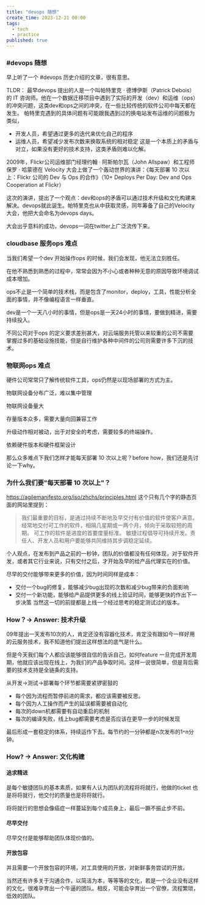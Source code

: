 ```yaml
---
title: "devops 随想"
create_time: 2023-12-21 00:00
tags:
  - tech
  - practice
published: true
---
```



### #devops 随想

早上听了一个 #devops 历史介绍的文章，很有意思。

TLDR：
最早devops 提出的人是一个叫帕特里克 · 德博伊斯（Patrick Debois）的 IT 咨询师。他在一个数据迁移项目中遇到了实际的开发（dev）和运维（ops）的冲突问题，这类dev和ops之间的冲突，在一些比较传统的软件公司中每天都在发生。
帕特里克遇到的具体问题有可能跟我遇到过的换电站发布运维的问题极为类似，
- 开发人员，希望通过更多的迭代来优化自己的程序
- 运维人员，希望减少发布次数来换取系统的相对稳定
  这是一个本质上的矛盾与对立，如果没有更好的技术支持，这类矛盾则难以化解。

2009年，Flickr公司运维部门经理约翰 · 阿斯帕尔瓦（John Allspaw）和工程师保罗 · 哈蒙德在 Velocity 大会上做了一个轰动世界的演讲：《每天部署 10 次以上：Flickr 公司的 Dev 与 Ops 的合作》（10+ Deploys Per Day: Dev and Ops Cooperation at Flickr）

这次的演讲，提出了一个观点：dev和ops的矛盾可以通过技术升级和文化构建来解决。devops就此诞生。帕特里克也从中获取灵感，同年筹备了自己的Velocity大会，他把大会命名为devops days。

大会出乎意料的成功，devops一词在twitter上广泛流传下来。

### cloudbase 服务ops 难点
当我们希望一个dev 开始操作ops 的时候，我们会发现，他无法立刻胜任。

在他不熟悉到熟悉的过程中，常常会因为不小心或者种种无意的原因导致环境调试成本增加。

ops不止是一个简单的技术栈，而是包含了monitor，deploy，工具，性能分析全面的事情，并不像编程语言一样垂直。

dev是一个一天八小时的事情，但是ops是一天24小时的事情，要做到精进，需要持续投入。

不同公司对于ops 的定义要求差别甚大，对云端服务托管以来较重的公司不需要掌握过多的基础设施技能，但是自行维护各种中间件的公司则需要许多下沉的技术。

### 物联网ops 难点
硬件公司常常只了解传统软件工具，ops仍然是以现场部署的方式为主。

物联网设备分布广泛，难以集中管理

物联网设备量大

存量版本众多，需要大量向回兼容工作

升级动作相对被动，出于对安全的考虑，需要较多的终端操作。

依赖硬件版本和硬件框架设计

那么众多难点下我们怎样才能每天部署 10 次以上呢？before how，我们还是先讨论一下why。

### 为什么我们要"每天部署 10 次以上"？
https://agilemanifesto.org/iso/zhchs/principles.html
这个只有几个字的静态页面的网站里提到：

> 我们最重要的目标，是通过持续不断地及早交付有价值的软件使客户满意。
> 经常地交付可工作的软件，相隔几星期或一两个月，倾向于采取较短的周期。
> 可工作的软件是进度的首要度量标准。
> 敏捷过程倡导可持续开发。责任人、开发人员和用户要能够共同维持其步调稳定延续。

个人观点，在发布到产品之前的一秒钟，团队的价值都没有任何体现，对于软件开发，或者其它行业来说，只有交付之后，才开始及早的给产品代理实在的价值。

尽早的交付能够带来更多的价值，因为时间同样是成本：
- 交付一个bug的修复，能够减少bug出现的次数和减少bug带来的负面影响
- 交付一个新功能，能够给产品提供更多的线上验证时间，能够更快的作出下一步决策
  当然这一切的前提都是上线一个经过思考的稳定测试过的版本。

### How？-> Answer: 技术升级
09年提出一天发布10次的人，肯定还没有容器化技术，肯定没有跟如今一样好用的云服务技术，我不知道他们提出这样想法的底气是什么。

但是今天我们每个人都应该能够很自信的告诉自己，如何feature 一旦完成开发周期，他就应该出现在线上，为我们的产品争取时间。这样一说很简单，但是背后需要的技术支持是全链条的支持。

从开发->测试->部署每个环节都需要紧锣密鼓的
- 每个因为流程而暂停前进的需求，都应该需要被反思。
- 每个因为人工操作而产生的延误都需要被自动化
- 每次的down机都需要有自动重启的机制
- 每次的编译失败，线上bug都需要考虑是否应该在更早一步的时候发现
 
最后形成一套稳定的体系，持续运作下去。每节约的一分钟都是n次发布的1`*`n分钟。
### How? -> Answer: 文化构建
#### 追求精进
是每个敏捷团队的基本素质，如果有人认为团队的流程将将就行，他做的ticket 也是将将就行，他交付的质量也是将将就行。

将将就行的思想会像癌症一样蔓延到每个成员身上，最后一蹶不振止步不前。
#### 尽早交付
尽早交付是能够帮助团队体现价值的。

#### 开放包容
并且需要一个开放包容的环境，对工具使用的开放，对新鲜事务尝试的开放。

当然还有许多关于沟通合作，以简洁为本，等等等的文化，若是一个企业没有这样的文化，很难孕育出一个牛逼的团队。相反，可能会孕育出一个官僚，流程繁琐，低效的团队。
